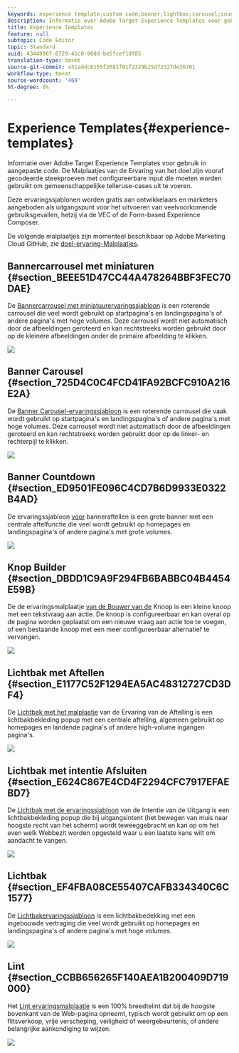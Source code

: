 ```yaml
---
keywords: experience template;custom code;banner;lightbox;carousel;countdown;ribbon;buttons
description: Informatie over Adobe Target Experience Templates voor gebruik in aangepaste code. De Malplaatjes van de Ervaring van het doel zijn vooraf gecodeerde steekproeven met configureerbare input die moeten worden gebruikt om gemeenschappelijke telleruse-cases uit te voeren.
title: Experience Templates
feature: null
subtopic: Code Editor
topic: Standard
uuid: 4344996f-6729-41c0-98dd-be5fcef1df85
translation-type: tm+mt
source-git-commit: a51addc6155f2681f01f2329b25d72327de36701
workflow-type: tm+mt
source-wordcount: '469'
ht-degree: 0%

---
```



# Experience Templates{#experience-templates}

Informatie over Adobe Target Experience Templates voor gebruik in aangepaste code. De Malplaatjes van de Ervaring van het doel zijn vooraf gecodeerde steekproeven met configureerbare input die moeten worden gebruikt om gemeenschappelijke telleruse-cases uit te voeren.

Deze ervaringssjablonen worden gratis aan ontwikkelaars en marketers aangeboden als uitgangspunt voor het uitvoeren van veelvoorkomende gebruiksgevallen, hetzij via de VEC of de Form-based Experience Composer.

De volgende malplaatjes zijn momenteel beschikbaar op Adobe Marketing Cloud GitHub, zie [doel-ervaring-Malplaatjes](https://github.com/Adobe-Marketing-Cloud/target-experience-templates).

## Bannercarrousel met miniaturen {#section_BEEE51D47CC44A478264BBF3FEC70DAE}

De [Bannercarrousel met miniatuurervaringssjabloon](https://github.com/Adobe-Marketing-Cloud/target-experience-templates/tree/master/banner-carousel-thumbnails) is een roterende carrousel die veel wordt gebruikt op startpagina&#39;s en landingspagina&#39;s of andere pagina&#39;s met hoge volumes. Deze carrousel wordt niet automatisch door de afbeeldingen geroteerd en kan rechtstreeks worden gebruikt door op de kleinere afbeeldingen onder de primaire afbeelding te klikken.

![](assets/exp-template-banner-carousel-thumbnails.png)

## Banner Carousel {#section_725D4C0C4FCD41FA92BCFC910A216E2A}

De [Banner Carousel-ervaringssjabloon](https://github.com/Adobe-Marketing-Cloud/target-experience-templates/tree/master/banner-carousel) is een roterende carrousel die vaak wordt gebruikt op startpagina&#39;s en landingspagina&#39;s of andere pagina&#39;s met hoge volumes. Deze carrousel wordt niet automatisch door de afbeeldingen geroteerd en kan rechtstreeks worden gebruikt door op de linker- en rechterpijl te klikken.

![](assets/exp-template-banner-carousel.png)

## Banner Countdown {#section_ED9501FE096C4CD7B6D9933E0322B4AD}

De ervaringssjabloon [voor](https://github.com/Adobe-Marketing-Cloud/target-experience-templates/tree/master/banner-countdown) banneraftellen is een grote banner met een centrale aftelfunctie die veel wordt gebruikt op homepages en landingspagina&#39;s of andere pagina&#39;s met grote volumes.

![](assets/exp-template-banner-countdown.png)

## Knop Builder {#section_DBDD1C9A9F294FB6BABBC04B4454E59B}

De de ervaringsmalplaatje [van de Bouwer van de](https://github.com/Adobe-Marketing-Cloud/target-experience-templates/tree/master/button) Knoop is een kleine knoop met een tekstvraag aan actie. De knoop is configureerbaar en kan overal op de pagina worden geplaatst om een nieuwe vraag aan actie toe te voegen, of een bestaande knoop met een meer configureerbaar alternatief te vervangen.

![](assets/exp-template-button-builder.png)

## Lichtbak met Aftellen {#section_E1177C52F1294EA5AC48312727CD3DF4}

De [Lichtbak met het malplaatje](https://github.com/Adobe-Marketing-Cloud/target-experience-templates/tree/master/lightbox-countdown) van de Ervaring van de Aftelling is een lichtbakbekleding popup met een centrale aftelling, algemeen gebruikt op homepages en landende pagina&#39;s of andere high-volume ingangen pagina&#39;s.

![](assets/exp-template-lightbox-countdown.png)

## Lichtbak met intentie Afsluiten {#section_E624C867E4CD4F2294CFC7917EFAEBD7}

De [Lichtbak met de ervaringssjabloon](https://github.com/Adobe-Marketing-Cloud/target-experience-templates/tree/master/lightbox-exit-intent) van de Intentie van de Uitgang is een lichtbakbekleding popup die bij uitgangsintent (het bewegen van muis naar hoogste recht van het scherm) wordt teweeggebracht en kan op om het even welk Webbezit worden opgesteld waar u een laatste kans wilt om aandacht te vangen.

![](assets/exp-template-lightbox-exit.png)

## Lichtbak {#section_EF4FBA08CE55407CAFB334340C6C1577}

De [Lichtbakervaringssjabloon](https://github.com/Adobe-Marketing-Cloud/target-experience-templates) is een lichtbakbedekking met een ingebouwde vertraging die veel wordt gebruikt op homepages en landingspagina&#39;s of andere pagina&#39;s met hoge volumes.

![](assets/exp-template-lightbox.png)

## Lint {#section_CCBB656265F140AEA1B200409D719000}

Het [Lint ervaringsmalplaatje](https://github.com/Adobe-Marketing-Cloud/target-experience-templates/tree/master/ribbon) is een 100% breedtelint dat bij de hoogste bovenkant van de Web-pagina opneemt, typisch wordt gebruikt om op een flitsverkoop, vrije verscheping, veiligheid of weergebeurtenis, of andere belangrijke aankondiging te wijzen.

![](assets/exp-template-ribbon.png)

